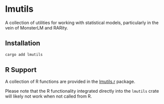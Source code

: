 # lmutils

A collection of utilities for working with statistical models, particularly in the vein of MonsterLM and RARity.

## Installation

```bash
cargo add lmutils
```

## R Support

A collection of R functions are provided in the [lmutils.r](https://github.com/mrvillage/lmutils.r) package.

Please note that the R functionality integrated directly into the `lmutils` crate will likely not work when not called from R.
